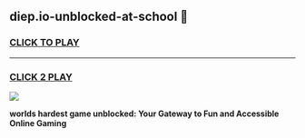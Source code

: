
## diep.io-unblocked-at-school 👋
<h3>
<a href="https://premium.freeplayer.one?title=diep.io-unblocked-at-school&ref=14F">CLICK TO PLAY</a></h3>
<hr>

<h3>
<a href="https://premium.freeplayer.one?title=diep.io-unblocked-at-school&ref=14F">CLICK 2 PLAY</a>
  
</h3>

<a href="https://premium.freeplayer.one?title=diep.io-unblocked-at-school&ref=12F/"><img src="https://clearcache.store/games.png"></a>


**worlds hardest game unblocked: Your Gateway to Fun and Accessible Online Gaming**
